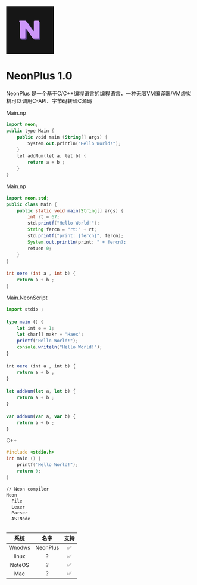 <picture>
  <source media="(prefers-color-scheme: dark)" srcset="Neon-plus-logo.svg">
  <img src="Neon-plus-logo.svg" alt="NeonLang-Logo" height="128">
</picture>

# NeonPlus 1.0

NeonPlus 是一个基于C/C++编程语言的编程语言，一种无限VM编译器/VM虚拟机可以调用C-API、字节码转译C源码

Main.np
```kt
import neon;
public type Main {
    public void main (String[] args) {
        System.out.println("Hello World!");
    }
    let addNum(let a, let b) {
        return a + b ;
    }
}
```



Main.np
```java
import neon.std;
public class Main {
    public static void main(String[] args) {
        int rt = 67;
        std.printf("Hello World!");
        String fercn = "rt:" + rt;
        std.printf("print: {fercn}", fercn);
        System.out.println(print: " + fercn);
        retuen 0;
    }
}

int oere (int a , int b) {
    return a + b ;
}

```


Main.NeonScript
```ts
import stdio ;

type main () {
    let int e = 1;
    let char[] makr = "Haex";
    printf("Hello World!");
    console.writeln("Hello World!");
}

int oere (int a , int b) {
    return a + b ;
}

let addNum(let a, let b) {
    return a + b ;
}

var addNum(var a, var b) {
    return a + b ;
}

```


C++
```cpp
#include <stdio.h>
int main () {
    printf("Hello World!");
    return 0;
}
```

```
// Neon compiler
Neon
  File
  Lexer
  Parser
  ASTNode
  

```

| 系统 | 名字 | 支持 | 
|:--:|:--:|:--:|
| Wnodws | NeonPlus | ✅ |
| linux | ? | ✅ |
| NoteOS | ? | ✅ |
| Mac | ? | ✅ |

